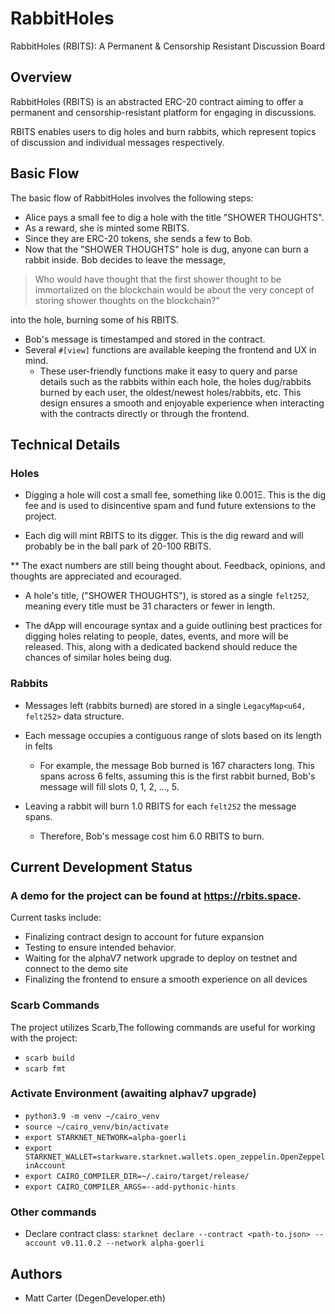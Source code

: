 # RabbitHoles

RabbitHoles (RBITS): A Permanent & Censorship Resistant Discussion Board

## Overview

RabbitHoles (RBITS) is an abstracted ERC-20 contract aiming to offer a permanent and censorship-resistant platform for engaging in discussions.

RBITS enables users to dig holes and burn rabbits, which represent topics of discussion and individual messages respectively.

## Basic Flow

The basic flow of RabbitHoles involves the following steps:

- Alice pays a small fee to dig a hole with the title "SHOWER THOUGHTS".
- As a reward, she is minted some RBITS.
- Since they are ERC-20 tokens, she sends a few to Bob.
- Now that the "SHOWER THOUGHTS" hole is dug, anyone can burn a rabbit inside.
  Bob decides to leave the message,

> Who would have thought that the first shower thought to be immortalized on the blockchain would be about the very concept of storing shower thoughts on the blockchain?"

into the hole, burning some of his RBITS.

- Bob's message is timestamped and stored in the contract.
- Several `#[view]` functions are available keeping the frontend and UX in mind.
  - These user-friendly functions make it easy to query and parse details such as the rabbits within each hole, the holes dug/rabbits burned by each user, the oldest/newest holes/rabbits, etc. This design ensures a smooth and enjoyable experience when interacting with the contracts directly or through the frontend.

## Technical Details

### Holes

- Digging a hole will cost a small fee, something like 0.001Ξ. This is the dig fee and is used to disincentive spam and fund future extensions to the project.

- Each dig will mint RBITS to its digger. This is the dig reward and will probably be in the ball park of 20-100 RBITS.

\*\* The exact numbers are still being thought about. Feedback, opinions, and thoughts are appreciated and ecouraged.

- A hole's title, ("SHOWER THOUGHTS"), is stored as a single `felt252`, meaning every title must be 31 characters or fewer in length.

- The dApp will encourage syntax and a guide outlining best practices for digging holes relating to people, dates, events, and more will be released. This, along with a dedicated backend should reduce the chances of similar holes being dug.

### Rabbits

- Messages left (rabbits burned) are stored in a single `LegacyMap<u64, felt252>` data structure.
- Each message occupies a contiguous range of slots based on its length in felts

  - For example, the message Bob burned is 167 characters long. This spans across 6 felts, assuming this is the first rabbit burned, Bob's message will fill slots 0, 1, 2, ..., 5.

- Leaving a rabbit will burn 1.0 RBITS for each `felt252` the message spans.

  - Therefore, Bob's message cost him 6.0 RBITS to burn.

## Current Development Status

### A demo for the project can be found at https://rbits.space.

Current tasks include:

- Finalizing contract design to account for future expansion
- Testing to ensure intended behavior.
- Waiting for the alphaV7 network upgrade to deploy on testnet and connect to the demo site
- Finalizing the frontend to ensure a smooth experience on all devices

### Scarb Commands

The project utilizes Scarb,The following commands are useful for working with the project:

- `scarb build`
- `scarb fmt`

### Activate Environment (awaiting alphav7 upgrade)

- `python3.9 -m venv ~/cairo_venv`
- `source ~/cairo_venv/bin/activate`
- `export STARKNET_NETWORK=alpha-goerli`
- `export STARKNET_WALLET=starkware.starknet.wallets.open_zeppelin.OpenZeppelinAccount`
- `export CAIRO_COMPILER_DIR=~/.cairo/target/release/`
- `export CAIRO_COMPILER_ARGS=--add-pythonic-hints`

### Other commands

- Declare contract class: `starknet declare --contract <path-to.json> --account v0.11.0.2 --network alpha-goerli`

## Authors

- Matt Carter (DegenDeveloper.eth)
